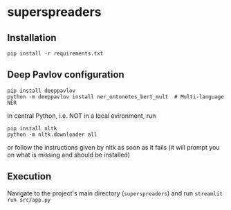 # superspreaders

## Installation
```pip install -r requirements.txt```

## Deep Pavlov configuration

```
pip install deeppavlov
python -m deeppavlov install ner_ontonotes_bert_mult  # Multi-language NER
```

In central Python, i.e. NOT in a local evironment, run
```
pip install nltk
python -m nltk.downloader all
```

or follow the instructions given by nltk as soon as it fails (it will prompt you on what is missing and should be installed)

## Execution
Navigate to the project's main directory (`superspreaders`) and run
```streamlit run src/app.py```
